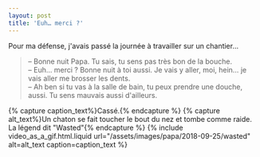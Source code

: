 ```yaml
---
layout: post
title: 'Euh… merci ?'
---
```


Pour ma défense, j'avais passé la journée à travailler sur un chantier…

<!-- more -->

> – Bonne nuit Papa. Tu sais, tu sens pas très bon de la bouche.  
> – Euh… merci ? Bonne nuit à toi aussi. Je vais y aller, moi, hein… je vais aller me brosser les dents.  
> – Ah ben si tu vas à la salle de bain, tu peux prendre une douche, aussi. Tu sens mauvais aussi d'ailleurs.

{% capture caption_text%}Cassé.{% endcapture %}
{% capture alt_text%}Un chaton se fait toucher le bout du nez et tombe comme raide. La légend dit "Wasted"{% endcapture %}
{% include video_as_a_gif.html.liquid
url="/assets/images/papa/2018-09-25/wasted"
alt=alt_text
caption=caption_text
%}